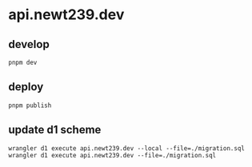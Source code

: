 # api.newt239.dev

## develop

```
pnpm dev
```

## deploy

```
pnpm publish
```

## update d1 scheme

```
wrangler d1 execute api.newt239.dev --local --file=./migration.sql
wrangler d1 execute api.newt239.dev --file=./migration.sql
```
